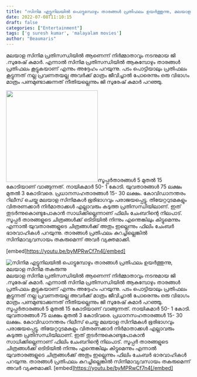 ```yaml
---
title: "സിനിമ എട്ടുനിലയിൽ പൊട്ടുമ്പോഴും താരങ്ങൾ പ്രതിഫലം ഉയർത്തുന്നു, മലയാള സിനിമ തകരുന്നു"
date: 2022-07-08T11:10:15
draft: false
categories: ["Entertainment"]
tags: ['g suresh kumar', 'malayalam movies']
author: "Beaumaris"
---
```


മലയാള സിനിമ പ്രതിസന്ധിയിൽ ആണെന്ന് നിർമ്മാതാവും നടനുമായ ജി .സുരേഷ് കുമാർ. എന്നാൽ സിനിമ പ്രതിസന്ധിയിൽ ആകുമ്പോഴും താരങ്ങൾ പ്രതിഫലം കൂട്ടുകയാണ് എന്നും അദ്ദേഹം പറയുന്നു. പടം പൊട്ടിയാലും പ്രതിഫലം കൂട്ടുന്നത് നല്ല പ്രവണതയല്ല അവര്‍ക്ക് മാത്രം ജീവിച്ചാല്‍ പോരെന്നും ഒരു വിഭാഗം മാത്രം പണമുണ്ടാക്കുന്നത് നീതിയല്ലെന്നും ജി സുരേഷ് കുമാര്‍ പറഞ്ഞു.

<img class="size-full wp-image-342039 aligncenter" src="https://cdn.boolokam.com/articles/2022/07/dqqdqr2r.jpg" alt="" width="250" height="250" />സൂപ്പര്‍താരങ്ങള്‍ 5 മുതല്‍ 15 കോടിയാണ് വാങ്ങുന്നത്. നായികമാര്‍ 50- 1 കോടി. യുവതാരങ്ങള്‍ 75 ലക്ഷം മുതല്‍ 3 കോടിവരെ. പ്രധാനസഹതാരങ്ങള്‍ 15- 30 ലക്ഷം. കോവിഡാനന്തരം റിലീസ് ചെയ്ത മലയാള സിനിമകള്‍ ഭൂരിഭാഗവും പരാജയപ്പെട്ടു. തിയേറ്ററുടമകളും വിതരണക്കാര്‍ നിര്‍മാതാക്കള്‍ എല്ലാവരും കടുത്ത പ്രതിസന്ധിയിലാണ്. ഇത് തുടര്‍ന്നുകൊണ്ടുപോകാന്‍ സാധിക്കില്ലെന്നാണ് ഫിലിം ചേംബറിന്റെ നിലപാട്. സൂപ്പർ താരങ്ങളുടെ ചിത്രങ്ങൾക്ക് ഒടിടിയിൽ നിന്നും എന്തെങ്കിലും കിട്ടുമെന്നും എന്നാൽ യുവതാരങ്ങളുടെ ചിത്രങ്ങൾക്ക് അതും ഇല്ലെന്നും ഫിലിം ചേംബർ ഭാരവാഹികൾ പറയുന്നു. താരങ്ങൾ പ്രതിഫലം കുറച്ചില്ലെങ്കിൽ സിനിമാവ്യവസായം തകരുമെന്ന് അവർ വ്യക്തമാക്കി.

[embed]https://youtu.be/byMPRwCf7n4[/embed]


![സിനിമ എട്ടുനിലയിൽ പൊട്ടുമ്പോഴും താരങ്ങൾ പ്രതിഫലം ഉയർത്തുന്നു, മലയാള സിനിമ തകരുന്നു](https://cdn.boolokam.com/articles/2022/07/dqqdqr2r.jpg)മലയാള സിനിമ പ്രതിസന്ധിയിൽ ആണെന്ന് നിർമ്മാതാവും നടനുമായ ജി .സുരേഷ് കുമാർ. എന്നാൽ സിനിമ പ്രതിസന്ധിയിൽ ആകുമ്പോഴും താരങ്ങൾ പ്രതിഫലം കൂട്ടുകയാണ് എന്നും അദ്ദേഹം പറയുന്നു. പടം പൊട്ടിയാലും പ്രതിഫലം കൂട്ടുന്നത് നല്ല പ്രവണതയല്ല അവര്‍ക്ക് മാത്രം ജീവിച്ചാല്‍ പോരെന്നും ഒരു വിഭാഗം മാത്രം പണമുണ്ടാക്കുന്നത് നീതിയല്ലെന്നും ജി സുരേഷ് കുമാര്‍ പറഞ്ഞു. സൂപ്പര്‍താരങ്ങള്‍ 5 മുതല്‍ 15 കോടിയാണ് വാങ്ങുന്നത്. നായികമാര്‍ 50- 1 കോടി. യുവതാരങ്ങള്‍ 75 ലക്ഷം മുതല്‍ 3 കോടിവരെ. പ്രധാനസഹതാരങ്ങള്‍ 15- 30 ലക്ഷം. കോവിഡാനന്തരം റിലീസ് ചെയ്ത മലയാള സിനിമകള്‍ ഭൂരിഭാഗവും പരാജയപ്പെട്ടു. തിയേറ്ററുടമകളും വിതരണക്കാര്‍ നിര്‍മാതാക്കള്‍ എല്ലാവരും കടുത്ത പ്രതിസന്ധിയിലാണ്. ഇത് തുടര്‍ന്നുകൊണ്ടുപോകാന്‍ സാധിക്കില്ലെന്നാണ് ഫിലിം ചേംബറിന്റെ നിലപാട്. സൂപ്പർ താരങ്ങളുടെ ചിത്രങ്ങൾക്ക് ഒടിടിയിൽ നിന്നും എന്തെങ്കിലും കിട്ടുമെന്നും എന്നാൽ യുവതാരങ്ങളുടെ ചിത്രങ്ങൾക്ക് അതും ഇല്ലെന്നും ഫിലിം ചേംബർ ഭാരവാഹികൾ പറയുന്നു. താരങ്ങൾ പ്രതിഫലം കുറച്ചില്ലെങ്കിൽ സിനിമാവ്യവസായം തകരുമെന്ന് അവർ വ്യക്തമാക്കി. [embed]https://youtu.be/byMPRwCf7n4[/embed]
